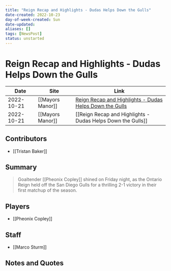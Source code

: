 ```yaml
---
title: "Reign Recap and Highlights - Dudas Helps Down the Gulls"
date-created: 2022-10-23
day-of-week-created: Sun
date-updated: 
aliases: []
tags: [NewsPost]
status: unstarted
---
```


# Reign Recap and Highlights - Dudas Helps Down the Gulls

| Date       | Site             | Link                                                                                                                                              |
| ---------- | ---------------- | ------------------------------------------------------------------------------------------------------------------------------------------------- |
| 2022-10-21 | [[Mayors Manor]] | [Reign Recap and Highlights - Dudas Helps Down the Gulls](https://mayorsmanor.com/2022/10/reign-recap-and-highlights-dudas-helps-down-the-gulls/) |
| 2022-10-21 | [[Mayors Manor]] | [[Reign Recap and Highlights - Dudas Helps Down the Gulls]]                                                                                       |

## Contributors
- [[Tristan Baker]]


## Summary
> Goaltender [[Pheonix Copley]] shined on Friday night, as the Ontario Reign held off the San Diego Gulls for a thrilling 2-1 victory in their first matchup of the season.

## Players
- [[Pheonix Copley]]

## Staff
- [[Marco Sturm]]


## Notes and Quotes
> 

